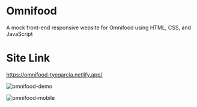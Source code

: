 # Omnifood
A mock front-end responsive website for Omnifood using HTML, CSS, and JavaScript

# Site Link
https://omnifood-tyegarcia.netlify.app/


![omnifood-demo](https://user-images.githubusercontent.com/79384529/154879797-4a18199a-50bf-43b8-95c8-ecf987f8489f.gif)


![omnifood-mobile](https://user-images.githubusercontent.com/79384529/154880964-6b116a75-8343-48fa-a01a-b750ebdb3d37.gif)
